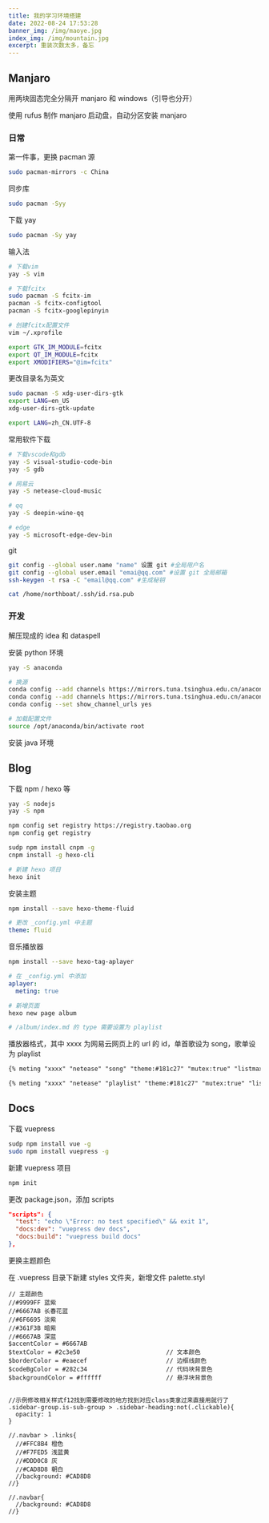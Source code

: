 ```yaml
---
title: 我的学习环境搭建
date: 2022-08-24 17:53:28
banner_img: /img/maoye.jpg
index_img: /img/mountain.jpg
excerpt: 重装次数太多，备忘
---
```


## Manjaro

用两块固态完全分隔开 manjaro 和 windows（引导也分开）

使用 rufus 制作 manjaro 启动盘，自动分区安装 manjaro

### 日常

第一件事，更换 pacman 源

~~~bash
sudo pacman-mirrors -c China
~~~

同步库

~~~bash
sudo pacman -Syy
~~~

下载 yay

~~~bash
sudo pacman -Sy yay
~~~

输入法

~~~bash
# 下载vim
yay -S vim

# 下载fcitx
sudo pacman -S fcitx-im
pacman -S fcitx-configtool
pacman -S fcitx-googlepinyin

# 创建fcitx配置文件
vim ~/.xprofile

export GTK_IM_MODULE=fcitx
export QT_IM_MODULE=fcitx
export XMODIFIERS="@im=fcitx"
~~~

更改目录名为英文

~~~bash
sudo pacman -S xdg-user-dirs-gtk
export LANG=en_US
xdg-user-dirs-gtk-update

export LANG=zh_CN.UTF-8
~~~

常用软件下载

~~~bash
# 下载vscode和gdb
yay -S visual-studio-code-bin
yay -S gdb

# 网易云
yay -S netease-cloud-music

# qq
yay -S deepin-wine-qq

# edge
yay -S microsoft-edge-dev-bin
~~~

git

~~~bash
git config --global user.name "name" 设置 git #全局用户名
git config --global user.email "emai@qq.com" #设置 git 全局邮箱
ssh-keygen -t rsa -C "email@qq.com" #生成秘钥

cat /home/northboat/.ssh/id.rsa.pub
~~~

### 开发

解压现成的 idea 和 dataspell

安装 python 环境

~~~bash
yay -S anaconda

# 换源
conda config --add channels https://mirrors.tuna.tsinghua.edu.cn/anaconda/pkgs/free
conda config --add channels https://mirrors.tuna.tsinghua.edu.cn/anaconda/pkgs/main
conda config --set show_channel_urls yes

# 加载配置文件
source /opt/anaconda/bin/activate root
~~~

安装 java 环境

## Blog

下载 npm / hexo 等

~~~bash
yay -S nodejs
yay -S npm

npm config set registry https://registry.taobao.org
npm config get registry

sudp npm install cnpm -g
cnpm install -g hexo-cli

# 新建 hexo 项目
hexo init
~~~

安装主题

~~~bash
npm install --save hexo-theme-fluid
~~~

~~~yml
# 更改 _config.yml 中主题
theme: fluid
~~~

音乐播放器

~~~bash
npm install --save hexo-tag-aplayer
~~~

~~~yml
# 在 _config.yml 中添加
aplayer:
  meting: true
~~~

~~~bash
# 新增页面
hexo new page album

# /album/index.md 的 type 需要设置为 playlist
~~~

播放器格式，其中 xxxx 为网易云网页上的 url 的 id，单首歌设为 song，歌单设为 playlist

~~~markdown
{% meting "xxxx" "netease" "song" "theme:#181c27" "mutex:true" "listmaxheight:340px" "preload:auto" %}

{% meting "xxxx" "netease" "playlist" "theme:#181c27" "mutex:true" "listmaxheight:340px" "preload:auto" %}
~~~

## Docs

下载 vuepress

~~~bash
sudp npm install vue -g
sudo npm install vuepress -g
~~~

新建 vuepress 项目

~~~bash
npm init
~~~

更改 package.json，添加 scripts

~~~json
"scripts": {
  "test": "echo \"Error: no test specified\" && exit 1",
  "docs:dev": "vuepress dev docs",
  "docs:build": "vuepress build docs"
},
~~~

更换主题颜色

在 .vuepress 目录下新建 styles 文件夹，新增文件 palette.styl

~~~stylus
// 主题颜色
//#9999FF 蓝紫       
//#6667AB 长春花蓝
//#6F6695 淡紫
//#361F3B 暗紫
//#6667AB 深蓝
$accentColor = #6667AB
$textColor = #2c3e50                        // 文本颜色
$borderColor = #eaecef                      // 边框线颜色
$codeBgColor = #282c34                      // 代码块背景色
$backgroundColor = #ffffff                  // 悬浮块背景色


//示例修改相关样式f12找到需要修改的地方找到对应class类拿过来直接用就行了
.sidebar-group.is-sub-group > .sidebar-heading:not(.clickable){
  opacity: 1
}

//.navbar > .links{
  //#FFC8B4 橙色
  //#F7FED5 浅蓝黄
  //#DDD0C8 灰
  //#CAD8D8 朝白
  //background: #CAD8D8
//}

//.navbar{
  //background: #CAD8D8
//}
~~~

